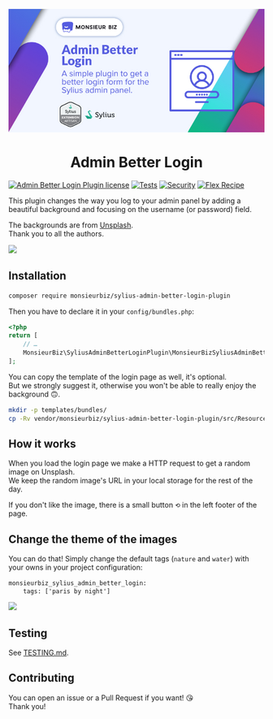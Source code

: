 [![Banner of Sylius Admin Better Login plugin](docs/images/banner.jpg)](https://monsieurbiz.com/agence-web-experte-sylius)

<h1 align="center">Admin Better Login</h1>

[![Admin Better Login Plugin license](https://img.shields.io/github/license/monsieurbiz/SyliusAdminBetterLoginPlugin)](https://github.com/monsieurbiz/SyliusAdminBetterLoginPlugin/blob/master/LICENSE.txt) [![Tests](https://github.com/monsieurbiz/SyliusAdminBetterLoginPlugin/actions/workflows/tests.yaml/badge.svg)](https://github.com/monsieurbiz/SyliusAdminBetterLoginPlugin/actions/workflows/tests.yaml) [![Security](https://github.com/monsieurbiz/SyliusAdminBetterLoginPlugin/actions/workflows/security.yaml/badge.svg)](https://github.com/monsieurbiz/SyliusAdminBetterLoginPlugin/actions/workflows/security.yaml) [![Flex Recipe](https://github.com/monsieurbiz/SyliusAdminBetterLoginPlugin/actions/workflows/recipe.yaml/badge.svg)](https://github.com/monsieurbiz/SyliusAdminBetterLoginPlugin/actions/workflows/recipe.yaml)

This plugin changes the way you log to your admin panel by adding a beautiful background
and focusing on the username (or password) field.

The backgrounds are from [Unsplash](https://unsplash.com/).  
Thank you to all the authors.

![](screenshot.png)

## Installation

```bash
composer require monsieurbiz/sylius-admin-better-login-plugin
```

Then you have to declare it in your `config/bundles.php`:

```php
<?php
return [
    // …
    MonsieurBiz\SyliusAdminBetterLoginPlugin\MonsieurBizSyliusAdminBetterLoginPlugin::class => ['all' => true],
];
```

You can copy the template of the login page as well, it's optional.  
But we strongly suggest it, otherwise you won't be able to really enjoy the background 🙃.

```bash
mkdir -p templates/bundles/
cp -Rv vendor/monsieurbiz/sylius-admin-better-login-plugin/src/Resources/views/SyliusUiBundle templates/bundles/
```

## How it works

When you load the login page we make a HTTP request to get a random image on Unsplash.  
We keep the random image's URL in your local storage for the rest of the day.

If you don't like the image, there is a small button `⟲` in the left footer of the page. 

## Change the theme of the images

You can do that!
Simply change the default tags (`nature` and `water`) with your owns in your project configuration:

```
monsieurbiz_sylius_admin_better_login:
    tags: ['paris by night']
```

![](screenshot_paris.png)

## Testing

See [TESTING.md](TESTING.md).

## Contributing

You can open an issue or a Pull Request if you want! 😘  
Thank you!
